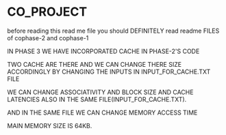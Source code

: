 # CO_PROJECT
before reading this read me file you should DEFINITELY read readme FILES of cophase-2 and cophase-1

IN PHASE 3 WE HAVE INCORPORATED CACHE IN PHASE-2'S CODE

TWO CACHE ARE THERE AND WE CAN CHANGE THERE SIZE ACCORDINGLY BY CHANGING THE INPUTS IN INPUT_FOR_CACHE.TXT FILE

WE CAN CHANGE ASSOCIATIVITY AND BLOCK SIZE AND CACHE LATENCIES ALSO IN THE SAME FILE(INPUT_FOR_CACHE.TXT).

AND IN THE SAME FILE WE CAN CHANGE MEMORY ACCESS TIME

MAIN MEMORY SIZE IS 64KB.
